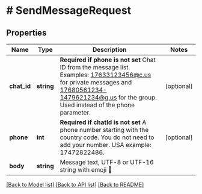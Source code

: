 # # SendMessageRequest

## Properties

Name | Type | Description | Notes
------------ | ------------- | ------------- | -------------
**chat_id** | **string** | **Required if phone is not set**  Chat ID from the message list. Examples: 17633123456@c.us for private messages and 17680561234-1479621234@g.us for the group. Used instead of the phone parameter. | [optional]
**phone** | **int** | **Required if chatId is not set**  A phone number starting with the country code. You do not need to add your number.   USA example: 17472822486. | [optional]
**body** | **string** | Message text, UTF-8 or UTF-16 string with emoji 🍏 |

[[Back to Model list]](../../README.md#models) [[Back to API list]](../../README.md#endpoints) [[Back to README]](../../README.md)
